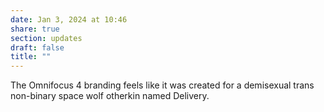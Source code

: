 ```yaml
---
date: Jan 3, 2024 at 10:46
share: true
section: updates
draft: false
title: ""
---
```



The Omnifocus 4 branding feels like it was created for a demisexual trans non-binary space wolf otherkin named Delivery.
